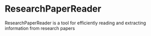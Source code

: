 # ResearchPaperReader
ResearchPaperReader is a tool for efficiently reading and extracting information from research papers
